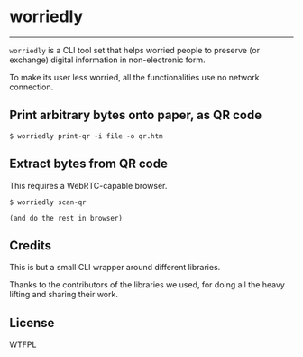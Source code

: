 # worriedly

-----------------------------------

`worriedly` is a CLI tool set that helps worried people to preserve (or exchange) digital information in non-electronic form.

To make its user less worried, all the functionalities use no network connection.

## Print arbitrary bytes onto paper, as QR code

```
$ worriedly print-qr -i file -o qr.htm
```

## Extract bytes from QR code

This requires a WebRTC-capable browser.

```
$ worriedly scan-qr

(and do the rest in browser)
```

## Credits

This is but a small CLI wrapper around different libraries.

Thanks to the contributors of the libraries we used, for doing all the heavy lifting and sharing their work.

## License

WTFPL
